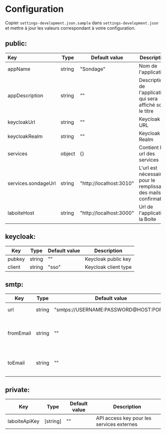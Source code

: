 # Configuration

Copier `settings-development.json.sample` dans `settings-development.json` et mettre à jour les valeurs correspondant à votre configuration.

## public:

| Key                 | Type   | Default value           | Description                                                        |
| :------------------ | ------ | ----------------------- | ------------------------------------------------------------------ |
| appName             | string | "Sondage"               | Nom de l'application                                               |
| appDescription      | string | ""                      | Description de l'application qui sera affiché sous le titre        |
| keycloakUrl         | string | ""                      | Keycloak URL                                                       |
| keycloakRealm       | string | ""                      | Keycloak Realm                                                     |
| services            | object | {}                      | Contient les url des services                                      |
| services.sondageUrl | string | "http://localhost:3010" | L'url est nécessaire pour le remplissage des mails de confirmation |
| laboiteHost         | string | "http://localhost:3000" | Url de l'application la Boite                                      |

## keycloak:

| Key    | Type   | Default value | Description          |
| ------ | ------ | ------------- | -------------------- |
| pubkey | string | ""            | Keycloak public key  |
| client | string | "sso"         | Keycloak client type |

## smtp:

| Key       | Type   | Default value                         | Description                                 |
| --------- | ------ | ------------------------------------- | ------------------------------------------- |
| url       | string | "smtps://USERNAME:PASSWORD@HOST:PORT" | SMTP server URI                             |
| fromEmail | string | ""                                    | Valeur par défaut "from" du mail de contact |
| toEmail   | string | ""                                    | Valeur par défaut "to" du mail de contact   |

## private:

| Key           | Type     | Default value | Description                               |
| ------------- | -------- | ------------- | ----------------------------------------- |
| laboiteApiKey | [string] | ""            | API access key pour les services externes |
